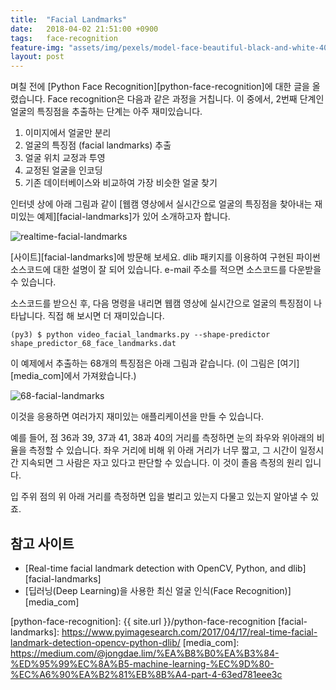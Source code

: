 ```yaml
---
title:  "Facial Landmarks"
date:   2018-04-02 21:51:00 +0900
tags:   face-recognition
feature-img: "assets/img/pexels/model-face-beautiful-black-and-white-407035.jpeg"
layout: post
---
```


며칠 전에 [Python Face Recognition][python-face-recognition]에 대한 글을 올렸습니다. Face recognition은 다음과 같은 과정을 거칩니다. 이 중에서, 2번째 단계인 얼굴의 특징점을 추출하는 단계는 아주 재미있습니다.

1. 이미지에서 얼굴만 분리
1. 얼굴의 특징점 (facial landmarks) 추출
1. 얼굴 위치 교정과 투영
1. 교정된 얼굴을 인코딩
1. 기존 데이터베이스와 비교하여 가장 비슷한 얼굴 찾기

인터넷 상에 아래 그림과 같이 [웹캠 영상에서 실시간으로 얼굴의 특징점을 찾아내는 재미있는 예제][facial-landmarks]가 있어 소개하고자 합니다.

![realtime-facial-landmarks](https://www.pyimagesearch.com/wp-content/uploads/2017/04/realtime_facial_landmarks_demo.gif)

[사이트][facial-landmarks]에 방문해 보세요. dlib 패키지를 이용하여 구현된 파이썬 소스코드에 대한 설명이 잘 되어 있습니다. e-mail 주소를 적으면 소스코드를 다운받을 수 있습니다.

소스코드를 받으신 후, 다음 명령을 내리면 웹캠 영상에 실시간으로 얼굴의 특징점이 나타납니다. 직접 해 보시면 더 재미있습니다.

```
(py3) $ python video_facial_landmarks.py --shape-predictor shape_predictor_68_face_landmarks.dat
```

이 예제에서 추출하는 68개의 특징점은 아래 그림과 같습니다. (이 그림은 [여기][media_com]에서 가져왔습니다.)

![68-facial-landmarks](https://cdn-images-1.medium.com/max/800/1*96UT-D8uSXjlnyvs9DZTog.png)


이것을 응용하면 여러가지 재미있는 애플리케이션을 만들 수 있습니다.

예를 들어, 점 36과 39, 37과 41, 38과 40의 거리를 측정하면 눈의 좌우와 위아래의 비율을 측정할 수 있습니다. 좌우 거리에 비해 위 아래 거리가 너무 짧고, 그 시간이 일정시간 지속되면 그 사람은 자고 있다고 판단할 수 있습니다. 이 것이 졸음 측정의 원리 입니다.

입 주위 점의 위 아래 거리를 측정하면 입을 벌리고 있는지 다물고 있는지 알아낼 수 있죠.

## 참고 사이트

* [Real-time facial landmark detection with OpenCV, Python, and dlib][facial-landmarks]
* [딥러닝(Deep Learning)을 사용한 최신 얼굴 인식(Face Recognition)][media_com]

[python-face-recognition]: {{ site.url }}/python-face-recognition
[facial-landmarks]: https://www.pyimagesearch.com/2017/04/17/real-time-facial-landmark-detection-opencv-python-dlib/
[media_com]: https://medium.com/@jongdae.lim/%EA%B8%B0%EA%B3%84-%ED%95%99%EC%8A%B5-machine-learning-%EC%9D%80-%EC%A6%90%EA%B2%81%EB%8B%A4-part-4-63ed781eee3c
